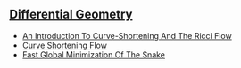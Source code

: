 ## [Differential Geometry](https://github.com/ZigaSajovic/Readings/tree/master/Differential_Geometry)
* [An Introduction To Curve-Shortening And The Ricci Flow](https://github.com/ZigaSajovic/Readings/tree/master/Differential_Geometry/An_Introduction_To_Curve-Shortening_And_The_Ricci_Flow.pdf)
* [Curve Shortening Flow](https://github.com/ZigaSajovic/Readings/tree/master/Differential_Geometry/Curve_Shortening_Flow.pdf)
* [Fast Global Minimization Of The Snake](https://github.com/ZigaSajovic/Readings/tree/master/Differential_Geometry/Fast_Global_Minimization_Of_The_Snake.pdf)
